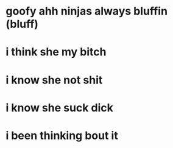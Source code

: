# goofy ahh ninjas always bluffin (bluff)
# i think she my bitch
# i know she not shit
# i know she suck dick
# i been thinking bout it
